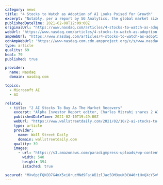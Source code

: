 ```yaml
---
category: news
title: "4 Stocks to Watch as Adoption of AI Looks Poised for Growth"
excerpt: "Notably, per a report by SG Analytics, the global market size of AI is estimated to witness a CAGR of 42.2% between 2020 and 2027. The report mentioned that certain trends will be important to look forward to in 2021."
publishedDateTime: 2021-02-08T12:09:00Z
originalUrl: "https://www.nasdaq.com/articles/4-stocks-to-watch-as-adoption-of-ai-looks-poised-for-growth-2021-02-08"
webUrl: "https://www.nasdaq.com/articles/4-stocks-to-watch-as-adoption-of-ai-looks-poised-for-growth-2021-02-08"
ampWebUrl: "https://www.nasdaq.com/articles/4-stocks-to-watch-as-adoption-of-ai-looks-poised-for-growth-2021-02-08?amp"
cdnAmpWebUrl: "https://www-nasdaq-com.cdn.ampproject.org/c/s/www.nasdaq.com/articles/4-stocks-to-watch-as-adoption-of-ai-looks-poised-for-growth-2021-02-08?amp"
type: article
quality: 69
heat: 79
published: true

provider:
  name: Nasdaq
  domain: nasdaq.com

topics:
  - Microsoft AI
  - AI

related:
  - title: "2 AI Stocks To Buy As The Market Recovers"
    excerpt: "Alpha Investor Report editor, Charles Mizrahi shares 2 AI stocks that will continue to outperform in 2021. “Keep in mind, we’re only in the early innings. The best is yet to come.”"
    publishedDateTime: 2021-02-10T19:49:00Z
    webUrl: "https://www.wallstreetdaily.com/2021/02/10/2-ai-stocks-to-buy-as-the-market-recovers/"
    type: article
    provider:
      name: Wall Street Daily
      domain: wallstreetdaily.com
    quality: 39
    images:
      - url: "https://s3.amazonaws.com/paradigmpress-uploads/wp-content/uploads/2021/02/NVdieo-Price-Chart.png"
        width: 540
        height: 394
        isCached: true

secured: "MXv0pjFQKOD7G4mX5xi8rucMNd9FajWB1zlJao5OM9yuK0CW40riHvQXcYSvVaJoGvK7Kia5kyn1iaotfZ/llp0vKCo6JUjXE6ym2S2gssj5TaPAmBJMk23/rz5wA2OHKH7zIEXH3mDnX3YxNQrpq0P2X6O8wTyW87/hBiRjz6MC2aQhzVtDoaH70war8ynQxtJYUJDTeJVzl3nXskbGeA5uKjYTweRPhFZuTF+dFLLE4IfA/Ap49EaQmFhK92ZYkPnJpPhjt81EqIOUBp1sud6pEZCNtiSK3kIvSvvau7DXizX+XZO50Nw/jlrYbC4zduI7X6iGCwUFbitqxfv7HqiTivO0YqPhESJgUM69jYA=;EJaLZtyAsuahBjvWgu0R6w=="
---
```


